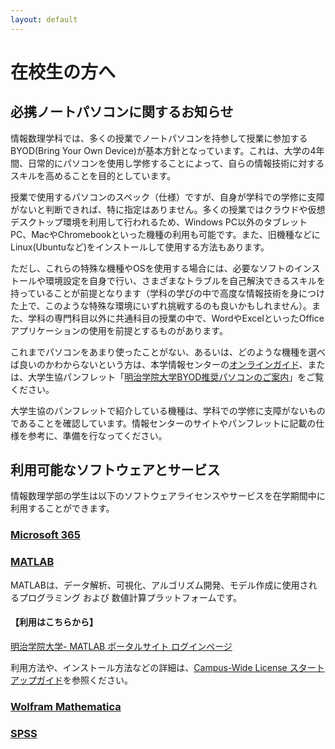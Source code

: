 ```yaml
---
layout: default
---
```


# 在校生の方へ

## 必携ノートパソコンに関するお知らせ

情報数理学科では、多くの授業でノートパソコンを持参して授業に参加するBYOD(Bring Your Own Device)が基本方針となっています。これは、大学の4年間、日常的にパソコンを使用し学修することによって、自らの情報技術に対するスキルを高めることを目的としています。

授業で使用するパソコンのスペック（仕様）ですが、自身が学科での学修に支障がないと判断できれば、特に指定はありません。多くの授業ではクラウドや仮想デスクトップ環境を利用して行われるため、Windows PC以外のタブレットPC、MacやChromebookといった機種の利用も可能です。また、旧機種などにLinux(Ubuntuなど)をインストールして使用する方法もあります。

ただし、これらの特殊な機種やOSを使用する場合には、必要なソフトのインストールや環境設定を自身で行い、さまざまなトラブルを自己解決できるスキルを持っていることが前提となります（学科の学びの中で高度な情報技術を身につけた上で、このような特殊な環境にいずれ挑戦するのも良いかもしれません）。また、学科の専門科目以外に共通科目の授業の中で、WordやExcelといったOfficeアプリケーションの使用を前提とするものがあります。

これまでパソコンをあまり使ったことがない、あるいは、どのような機種を選べば良いのかわからないという方は、本学情報センターの[オンラインガイド](https://st.mguolg.info/b00/byod/)、または、大学生協パンフレット「[明治学院大学BYOD推奨パソコンのご案内](https://text.univ.coop/puk/START/mg/entrance/entrance_87.html)」をご覧ください。

大学生協のパンフレットで紹介している機種は、学科での学修に支障がないものであることを確認しています。情報センターのサイトやパンフレットに記載の仕様を参考に、準備を行なってください。

## 利用可能なソフトウェアとサービス

情報数理学部の学生は以下のソフトウェアライセンスやサービスを在学期間中に利用することができます。

### [Microsoft 365](https://www.microsoft.com/ja-jp/microsoft-365)

### [MATLAB](https://jp.mathworks.com/products/matlab.html)

MATLABは、データ解析、可視化、アルゴリズム開発、モデル作成に使用されるプログラミング および 数値計算プラットフォームです。

#### 【利用はこちらから】

[明治学院大学- MATLAB ポータルサイト ログインページ](https://jp.mathworks.com/academia/tah-portal/meiji-gakuin-university-31708987.html)

利用方法や、インストール方法などの詳細は、[Campus-Wide License スタートアップガイド](https://www.mathworks.com/content/dam/mathworks/guide-or-book/individual-user-start-up-guide.pdf)を参照ください。

### [Wolfram Mathematica](https://www.wolfram.com/mathematica/)

### [SPSS](https://www.ibm.com/jp-ja/spss)
